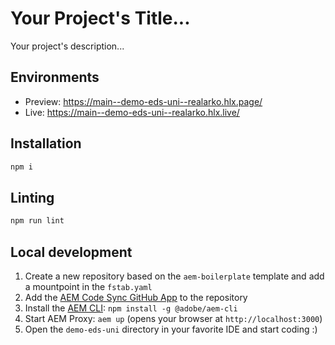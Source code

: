# Your Project's Title...
Your project's description...

## Environments
- Preview: https://main--demo-eds-uni--realarko.hlx.page/
- Live: https://main--demo-eds-uni--realarko.hlx.live/

## Installation

```sh
npm i
```

## Linting

```sh
npm run lint
```

## Local development

1. Create a new repository based on the `aem-boilerplate` template and add a mountpoint in the `fstab.yaml`
1. Add the [AEM Code Sync GitHub App](https://github.com/apps/aem-code-sync) to the repository
1. Install the [AEM CLI](https://github.com/adobe/helix-cli): `npm install -g @adobe/aem-cli`
1. Start AEM Proxy: `aem up` (opens your browser at `http://localhost:3000`)
1. Open the `demo-eds-uni` directory in your favorite IDE and start coding :)
